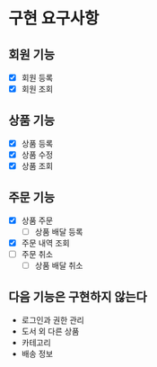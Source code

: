 # 구현 요구사항

## 회원 기능
* [x] 회원 등록
* [x] 회원 조회

## 상품 기능
* [x] 상품 등록
* [x] 상품 수정
* [x] 상품 조회

## 주문 기능
* [x] 상품 주문
  * [ ] 상품 배달 등록
* [x] 주문 내역 조회
* [ ] 주문 취소
  * [ ] 상품 배달 취소

## 다음 기능은 구현하지 않는다
* 로그인과 권한 관리 
* 도서 외 다른 상품
* 카테고리
* 배송 정보